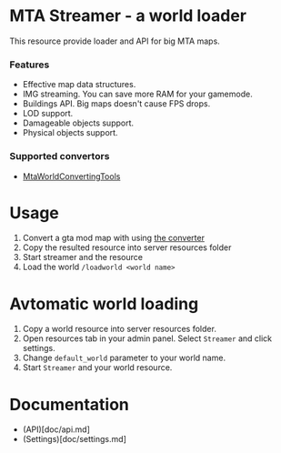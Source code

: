 # MTA Streamer - a world loader

This resource provide loader and API for big MTA maps.

### Features
- Effective map data structures.
- IMG streaming. You can save more RAM for your gamemode.
- Buildings API. Big maps doesn't cause FPS drops.
- LOD support.
- Damageable objects support.
- Physical objects support.

### Supported convertors
- [MtaWorldConvertingTools](https://github.com/TheNormalnij/MtaWorldConvertingTools)

# Usage

1. Convert a gta mod map with using [the converter](https://github.com/TheNormalnij/MtaWorldConvertingTools)
2. Copy the resulted resource into server resources folder
3. Start streamer and the resource
4. Load the world `/loadworld <world name>`

# Avtomatic world loading

1. Copy a world resource into server resources folder.
2. Open resources tab in your admin panel. Select `Streamer` and click settings.
3. Change `default_world` parameter to your world name.
4. Start `Streamer` and your world resource.

# Documentation
- (API)[doc/api.md]
- (Settings)[doc/settings.md]
